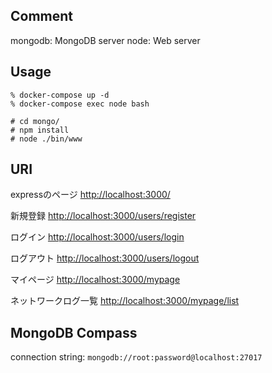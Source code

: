 ## Comment

mongodb: MongoDB server
node: Web server

## Usage

```:コンテナの立ち上げ
% docker-compose up -d
% docker-compose exec node bash
```

```:サーバの実行
# cd mongo/
# npm install
# node ./bin/www
```

## URI

expressのページ
[http://localhost:3000/](http://localhost:3000/)

新規登録
[http://localhost:3000/users/register](http://localhost:3000/users/register)

ログイン
[http://localhost:3000/users/login](http://localhost:3000/users/login)

ログアウト
[http://localhost:3000/users/logout](http://localhost:3000/users/logout)

マイページ
[http://localhost:3000/mypage](http://localhost:3000/mypage)

ネットワークログ一覧
[http://localhost:3000/mypage/list](http://localhost:3000/mypage/list)


## MongoDB Compass

connection string: `mongodb://root:password@localhost:27017`